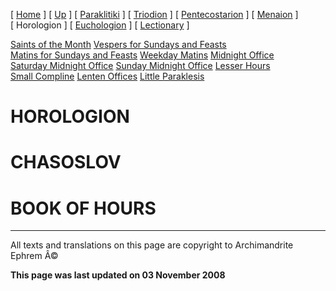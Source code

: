 \[ [Home](index.md) \] \[ [Up](liturgic.md) \] \[ [Paraklitiki](oktoich.md) \] \[ [Triodion](triodion.md) \] \[ [Pentecostarion](pentecos.md) \] \[ [Menaion](menaion.md) \] \[ Horologion \] \[ [Euchologion](eucholog.md) \] \[ [Lectionary](lectionary.md) \]

[Saints of the Month](saintsof.md)
[Vespers for Sundays and Feasts](vespers.md)
[Matins for Sundays and Feasts](mat-sun.md)
[Weekday Matins](weekday_matins.md)
[Midnight Office](midnight_office.md)
[Saturday Midnight Office](saturday_midnight_office.md)
[Sunday Midnight Office](sunday_midnight_office.md)
[Lesser Hours](lesser_hours.md)
[Small Compline](small_compline.md)
[Lenten Offices](lenten_offices.md)
[Little Paraklesis](lit-parak.md)

HOROLOGION
==========

CHASOSLOV
=========

BOOK OF HOURS
=============

------------------------------------------------------------------------

All texts and translations on this page are copyright to
Archimandrite Ephrem Â©

**This page was last updated on 03 November 2008**

